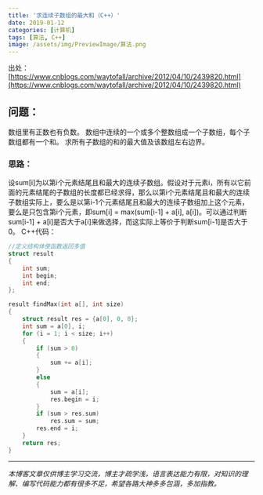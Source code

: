 ```yaml
---
title: '求连续子数组的最大和（C++）'
date: 2019-01-12
categories: [计算机]
tags: [算法, C++]
image: /assets/img/PreviewImage/算法.png
---
```


出处：[https://www.cnblogs.com/waytofall/archive/2012/04/10/2439820.html](https://www.cnblogs.com/waytofall/archive/2012/04/10/2439820.html)

## 问题：

数组里有正数也有负数。
数组中连续的一个或多个整数组成一个子数组，每个子数组都有一个和。
求所有子数组的和的最大值及该数组左右边界。

### 思路：

设sum[i]为以第i个元素结尾且和最大的连续子数组。假设对于元素i，所有以它前面的元素结尾的子数组的长度都已经求得，那么以第i个元素结尾且和最大的连续子数组实际上，要么是以第i-1个元素结尾且和最大的连续子数组加上这个元素，要么是只包含第i个元素，即sum[i] = max(sum[i-1] + a[i], a[i])。可以通过判断sum[i-1] + a[i]是否大于a[i]来做选择，而这实际上等价于判断sum[i-1]是否大于0。
C++代码：

```cpp
//定义结构体使函数返回多值
struct result
{
    int sum;
    int begin;
    int end;
};

result findMax(int a[], int size)
{
    struct result res = {a[0], 0, 0};
    int sum = a[0], i;
    for (i = 1; i < size; i++)
    {
        if (sum > 0)
        {
            sum += a[i];
        }
        else
        {
            sum = a[i];
            res.begin = i;
        }
        if (sum > res.sum)
            res.sum = sum;
        res.end = i;   
    }
    return res;
}
```

***

*本博客文章仅供博主学习交流，博主才疏学浅，语言表达能力有限，对知识的理解、编写代码能力都有很多不足，希望各路大神多多包涵，多加指教。*